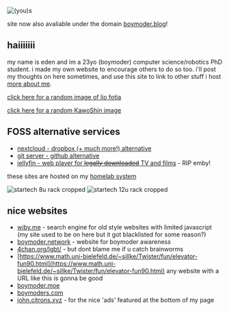 ![(you)s](/img/braindamage.png)

site now also avaliable under the domain [boymoder.blog](https://boymoder.blog)!

## haiiiiiii
my name is eden and im a 23yo (boymoder) computer science/robotics PhD student. i made my own website to encourage others to do so too.
i'll post my thoughts on here sometimes, and use this site to link to other stuff i host [more about me](/thought?id=2).

[click here for a random image of lio fotia](/random?tags=lio_fotia)

[click here for a random KawoShin image](/random?tags=nagisa_kaworu+ikari_shinji+yaoi)

## FOSS alternative services

- [nextcloud - dropbox (+ much more!) alternative](https://nc.eda.gay)
- [git server - github alternative](https://git.eda.gay/)
- [jellyfin - web player for ~~legally downloaded~~ TV and films](https://jellyfin.eda.gay) - RIP emby!

these sites are hosted on my [homelab system](https://wiki.eda.gay)

![startech 8u rack cropped](/img/GcyexeCW0AAYssz.jpg?w=300&h=5000)
![startech 12u rack cropped](/img/Startech.jpg?h=250&w=5000)

## nice websites
- [wiby.me](http://wiby.me/) - search engine for old style websites with limited javascript (my site used to be on here but it got blacklisted for some reason?)
- [boymoder.network](https://boymoder.network/) - website for boymoder awareness
- [4chan.org/lgbt/](https://boards.4channel.org/lgbt/) - but dont blame me if u catch brainworms
- [https://www.math.uni-bielefeld.de/~sillke/Twister/fun/elevator-fun90.html](https://www.math.uni-bielefeld.de/~sillke/Twister/fun/elevator-fun90.html) any website with a URL like this is gonna be good
- [boymoder.moe](https://nyaomidev.github.io/boymoder.moe/)
- [boymoders.com](https://boymoders.com)
- [john.citrons.xyz](https://john.citrons.xyz/) - for the nice 'ads' featured at the bottom of my page


